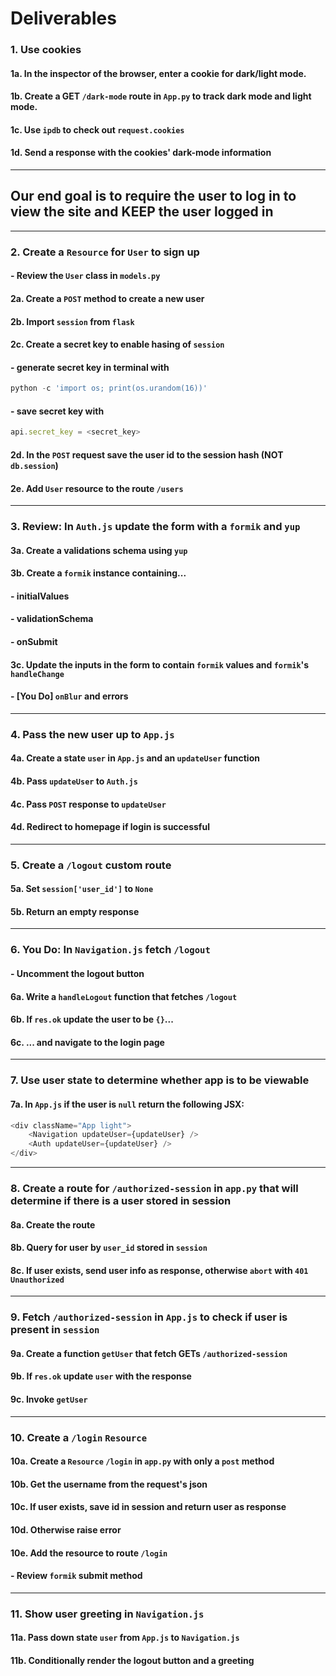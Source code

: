 # Deliverables

### 1. Use cookies
#### 1a. In the inspector of the browser, enter a cookie for dark/light mode.
#### 1b. Create a GET `/dark-mode` route in `App.py` to track dark mode and light mode.
#### 1c. Use `ipdb` to check out `request.cookies`
#### 1d. Send a response with the cookies' dark-mode information

---

## Our end goal is to require the user to log in to view the site and KEEP the user logged in

---

### 2. Create a `Resource` for `User` to sign up
#### - Review the `User` class in `models.py`
#### 2a. Create a `POST` method to create a new user
#### 2b. Import `session` from `flask`
#### 2c. Create a secret key to enable hasing of `session`
#### - generate secret key in terminal with 
```js
python -c 'import os; print(os.urandom(16))'
```
#### - save secret key with 
```js 
api.secret_key = <secret_key>
```
#### 2d. In the `POST` request save the user id to the session hash (NOT `db.session`)
#### 2e. Add `User` resource to the route `/users`

---

### 3. Review: In `Auth.js` update the form with a `formik` and `yup` 
#### 3a. Create a validations schema using `yup`
#### 3b. Create a `formik` instance containing...
#### - initialValues
#### - validationSchema
#### - onSubmit
#### 3c. Update the inputs in the form to contain `formik` values and `formik`'s `handleChange`
#### - [You Do] `onBlur` and errors

---

### 4. Pass the new user up to `App.js`
#### 4a. Create a state `user` in `App.js` and an `updateUser` function
#### 4b. Pass `updateUser` to `Auth.js`
#### 4c. Pass `POST` response to `updateUser`
#### 4d. Redirect to homepage if login is successful

---

### 5. Create a `/logout` custom route
#### 5a. Set `session['user_id']` to `None`
#### 5b. Return an empty response

---

### 6. You Do: In `Navigation.js` fetch `/logout`
#### - Uncomment the logout button
#### 6a. Write a `handleLogout` function that fetches `/logout` 
#### 6b. If `res.ok` update the user to be `{}`...
#### 6c. ... and navigate to the login page

---

### 7. Use user state to determine whether app is to be viewable
#### 7a. In `App.js` if the user is `null` return the following JSX:
```js
<div className="App light">
    <Navigation updateUser={updateUser} />
    <Auth updateUser={updateUser} />
</div>
```

---

### 8. Create a route for `/authorized-session` in `app.py` that will determine if there is a user stored in session
#### 8a. Create the route
#### 8b. Query for user by `user_id` stored in `session`
#### 8c. If user exists, send user info as response, otherwise `abort` with `401 Unauthorized`

---

### 9. Fetch `/authorized-session` in `App.js` to check if user is present in `session`
#### 9a. Create a function `getUser` that fetch GETs `/authorized-session`
#### 9b. If `res.ok` update `user` with the response 
#### 9c. Invoke `getUser`

---

### 10. Create a `/login` `Resource`
#### 10a. Create a `Resource` `/login` in `app.py` with only a `post` method
#### 10b. Get the username from the request's json
#### 10c. If user exists, save id in session and return user as response
#### 10d. Otherwise raise error
#### 10e. Add the resource to route `/login`
#### - Review `formik` submit method 

---

### 11. Show user greeting in `Navigation.js`
#### 11a. Pass down state `user` from `App.js` to `Navigation.js`
#### 11b. Conditionally render the logout button and a greeting